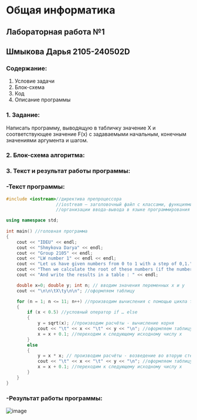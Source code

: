 # Общая информатика

## Лабораторная работа №1
## Шмыкова Дарья 2105-240502D

### Содержание:

1. Условие задачи
2. Блок-схема
3. Код
4. Описание программы

### 1. Задание:

Написать программу, выводящую в табличку значение X и соответствующее значение F(x) с задаваемыми начальным, конечным значениями аргумента и шагом.

### 2. Блок-схема алгоритма:


### 3. Текст и результат работы программы:

### -Текст программы:

```c++
#include <iostream>//директива препроцессора
                   //iostream — заголовочный файл с классами, функциями и переменными для 
                   //организации ввода-вывода в языке программирования C++

using namespace std;
 
int main() //головная программа
{
	cout << "IDEU" << endl;
	cout << "Shmykova Darya" << endl;
	cout << "Group 2105" << endl;
	cout << "LW number 1" << endl << endl;
	cout << "Let us have given numbers from 0 to 1 with a step of 0,1." << endl;
	cout << "Then we calculate the root of these numbers (if the number < 0.5) or the square (if >= 0.5)" << endl;
    cout << "And write the results in a table : " << endl;

	double x=0; double y; int n; // вводим значения переменных x и y
	cout << "\n\n\tX\ty\n\n"; //оформляем таблицу

	for (n = 1; n <= 11; n++) //производим вычисления с помощью цикла for
	{
		if (x < 0.5) //условный оператор if … else
		{
			y = sqrt(x); //производим расчёты - вычисление корня
			cout << "\t" << x << "\t" << y << "\n"; //оформляем таблицу с результатами
			x = x + 0.1; //переходим к следующему исходному числу x
		}
		else
		{
			y = x * x; // производим расчёты - возведение во вторую степень
			cout << "\t" << x << "\t" << y << "\n"; //оформляем таблицу с результатами
			x = x + 0.1; //переходим к следующему исходному числу x
		}
	}
}
```

### -Результат работы программы:

![image](https://user-images.githubusercontent.com/100388979/169489893-acad2225-c1d7-4c38-8e09-132c438f6edf.png)
